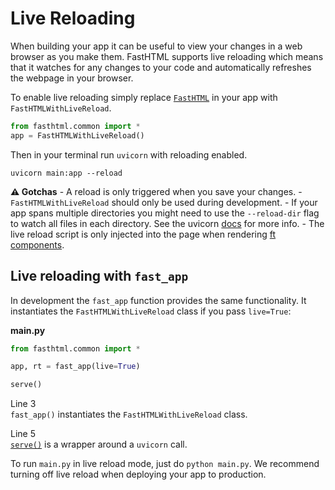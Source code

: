 # Live Reloading


<!-- WARNING: THIS FILE WAS AUTOGENERATED! DO NOT EDIT! -->

When building your app it can be useful to view your changes in a web
browser as you make them. FastHTML supports live reloading which means
that it watches for any changes to your code and automatically refreshes
the webpage in your browser.

To enable live reloading simply replace
[`FastHTML`](https://docs.fastht.ml/api/core.html#fasthtml) in your app
with `FastHTMLWithLiveReload`.

``` python
from fasthtml.common import *
app = FastHTMLWithLiveReload()
```

Then in your terminal run `uvicorn` with reloading enabled.

    uvicorn main:app --reload

**⚠️ Gotchas** - A reload is only triggered when you save your
changes. - `FastHTMLWithLiveReload` should only be used during
development. - If your app spans multiple directories you might need to
use the `--reload-dir` flag to watch all files in each directory. See
the uvicorn [docs](https://www.uvicorn.org/settings/#development) for
more info. - The live reload script is only injected into the page when
rendering [ft
components](https://docs.fastht.ml/explains/explaining_xt_components.html).

## Live reloading with `fast_app`

In development the `fast_app` function provides the same functionality.
It instantiates the `FastHTMLWithLiveReload` class if you pass
`live=True`:

<div class="code-with-filename">

**main.py**

``` python
from fasthtml.common import *

app, rt = fast_app(live=True)

serve()
```

</div>

Line 3  
`fast_app()` instantiates the `FastHTMLWithLiveReload` class.

Line 5  
[`serve()`](https://docs.fastht.ml/api/core.html#serve) is a wrapper
around a `uvicorn` call.

To run `main.py` in live reload mode, just do `python main.py`. We
recommend turning off live reload when deploying your app to production.
